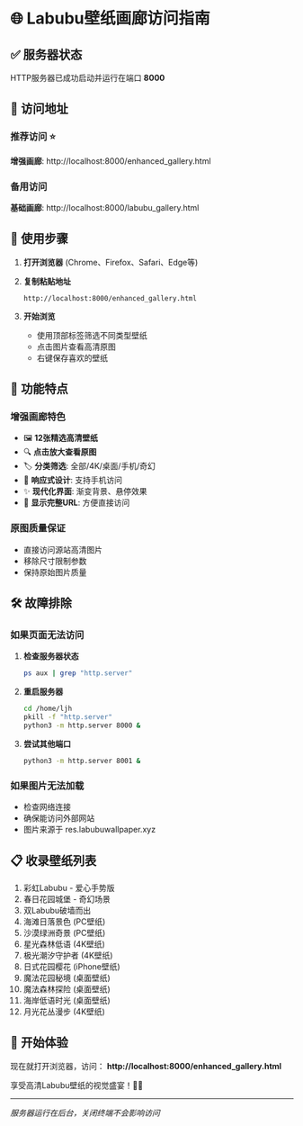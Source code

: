 # 🌐 Labubu壁纸画廊访问指南

## ✅ 服务器状态
HTTP服务器已成功启动并运行在端口 **8000**

## 🔗 访问地址

### 推荐访问 ⭐
**增强画廊**: http://localhost:8000/enhanced_gallery.html

### 备用访问
**基础画廊**: http://localhost:8000/labubu_gallery.html

## 🎯 使用步骤

1. **打开浏览器** (Chrome、Firefox、Safari、Edge等)

2. **复制粘贴地址**
   ```
   http://localhost:8000/enhanced_gallery.html
   ```

3. **开始浏览**
   - 使用顶部标签筛选不同类型壁纸
   - 点击图片查看高清原图
   - 右键保存喜欢的壁纸

## 🎨 功能特点

### 增强画廊特色
- 🖼️ **12张精选高清壁纸**
- 🔍 **点击放大查看原图**
- 🏷️ **分类筛选**: 全部/4K/桌面/手机/奇幻
- 📱 **响应式设计**: 支持手机访问
- ✨ **现代化界面**: 渐变背景、悬停效果
- 🔗 **显示完整URL**: 方便直接访问

### 原图质量保证
- 直接访问源站高清图片
- 移除尺寸限制参数
- 保持原始图片质量

## 🛠️ 故障排除

### 如果页面无法访问
1. **检查服务器状态**
   ```bash
   ps aux | grep "http.server"
   ```

2. **重启服务器**
   ```bash
   cd /home/ljh
   pkill -f "http.server"
   python3 -m http.server 8000 &
   ```

3. **尝试其他端口**
   ```bash
   python3 -m http.server 8001 &
   ```

### 如果图片无法加载
- 检查网络连接
- 确保能访问外部网站
- 图片来源于 res.labubuwallpaper.xyz

## 📋 收录壁纸列表

1. 彩虹Labubu - 爱心手势版
2. 春日花园城堡 - 奇幻场景
3. 双Labubu破墙而出
4. 海滩日落景色 (PC壁纸)
5. 沙漠绿洲奇景 (PC壁纸)
6. 星光森林低语 (4K壁纸)
7. 极光潮汐守护者 (4K壁纸)
8. 日式花园樱花 (iPhone壁纸)
9. 魔法花园秘境 (桌面壁纸)
10. 魔法森林探险 (桌面壁纸)
11. 海岸低语时光 (桌面壁纸)
12. 月光花丛漫步 (4K壁纸)

## 🎉 开始体验

现在就打开浏览器，访问：
**http://localhost:8000/enhanced_gallery.html**

享受高清Labubu壁纸的视觉盛宴！🐰✨

---
*服务器运行在后台，关闭终端不会影响访问*

